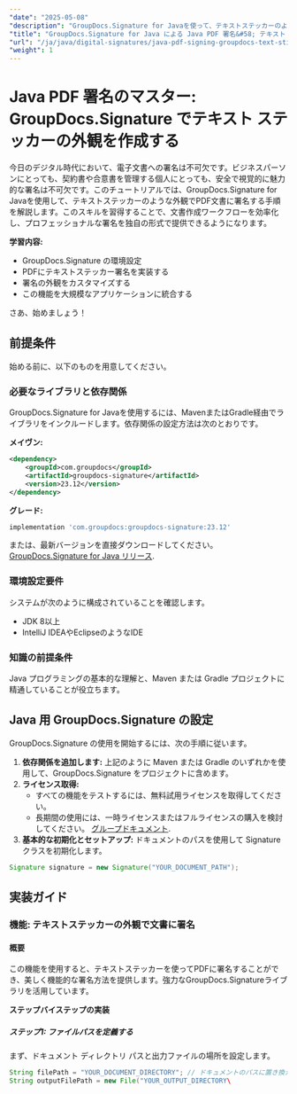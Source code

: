 ```yaml
---
"date": "2025-05-08"
"description": "GroupDocs.Signature for Javaを使って、テキストステッカーのような外観でPDF文書に署名する方法を学びましょう。ドキュメントワークフローを効率化し、セキュリティを強化します。"
"title": "GroupDocs.Signature for Java による Java PDF 署名&#58; テキスト ステッカー署名のマスター"
"url": "/ja/java/digital-signatures/java-pdf-signing-groupdocs-text-sticker/"
"weight": 1
---
```


# Java PDF 署名のマスター: GroupDocs.Signature でテキスト ステッカーの外観を作成する

今日のデジタル時代において、電子文書への署名は不可欠です。ビジネスパーソンにとっても、契約書や合意書を管理する個人にとっても、安全で視覚的に魅力的な署名は不可欠です。このチュートリアルでは、GroupDocs.Signature for Javaを使用して、テキストステッカーのような外観でPDF文書に署名する手順を解説します。このスキルを習得することで、文書作成ワークフローを効率化し、プロフェッショナルな署名を独自の形式で提供できるようになります。

**学習内容:**
- GroupDocs.Signature の環境設定
- PDFにテキストステッカー署名を実装する
- 署名の外観をカスタマイズする
- この機能を大規模なアプリケーションに統合する

さあ、始めましょう！

## 前提条件

始める前に、以下のものを用意してください。

### 必要なライブラリと依存関係
GroupDocs.Signature for Javaを使用するには、MavenまたはGradle経由でライブラリをインクルードします。依存関係の設定方法は次のとおりです。

**メイヴン:**
```xml
<dependency>
    <groupId>com.groupdocs</groupId>
    <artifactId>groupdocs-signature</artifactId>
    <version>23.12</version>
</dependency>
```

**グレード:**
```gradle
implementation 'com.groupdocs:groupdocs-signature:23.12'
```

または、最新バージョンを直接ダウンロードしてください。 [GroupDocs.Signature for Java リリース](https://releases。groupdocs.com/signature/java/).

### 環境設定要件
システムが次のように構成されていることを確認します。
- JDK 8以上
- IntelliJ IDEAやEclipseのようなIDE

### 知識の前提条件
Java プログラミングの基本的な理解と、Maven または Gradle プロジェクトに精通していることが役立ちます。

## Java 用 GroupDocs.Signature の設定

GroupDocs.Signature の使用を開始するには、次の手順に従います。
1. **依存関係を追加します:** 上記のように Maven または Gradle のいずれかを使用して、GroupDocs.Signature をプロジェクトに含めます。
2. **ライセンス取得:**
   - すべての機能をテストするには、無料試用ライセンスを取得してください。
   - 長期間の使用には、一時ライセンスまたはフルライセンスの購入を検討してください。 [グループドキュメント](https://purchase。groupdocs.com/buy).
3. **基本的な初期化とセットアップ:** ドキュメントのパスを使用して Signature クラスを初期化します。

```java
Signature signature = new Signature("YOUR_DOCUMENT_PATH");
```

## 実装ガイド

### 機能: テキストステッカーの外観で文書に署名

#### 概要
この機能を使用すると、テキストステッカーを使ってPDFに署名することができ、美しく機能的な署名方法を提供します。強力なGroupDocs.Signatureライブラリを活用しています。

**ステップバイステップの実装**

##### ステップ1: ファイルパスを定義する
まず、ドキュメント ディレクトリ パスと出力ファイルの場所を設定します。

```java
String filePath = "YOUR_DOCUMENT_DIRECTORY"; // ドキュメントのパスに置き換えます
String outputFilePath = new File("YOUR_OUTPUT_DIRECTORY\